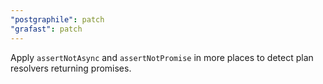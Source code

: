 ```yaml
---
"postgraphile": patch
"grafast": patch
---
```


Apply `assertNotAsync` and `assertNotPromise` in more places to detect plan
resolvers returning promises.
